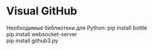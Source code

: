 
# Visual GitHub

Необходимые библиотеки для Python:
pip install bottle  
pip install websocket-server  
pip install github3.py  
